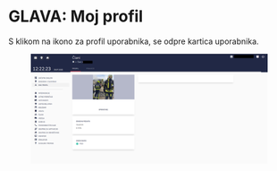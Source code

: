 # GLAVA: Moj profil

S klikom na ikono za profil uporabnika, se odpre kartica uporabnika.

<figure><img src=".gitbook/assets/image (235).png" alt=""><figcaption></figcaption></figure>
